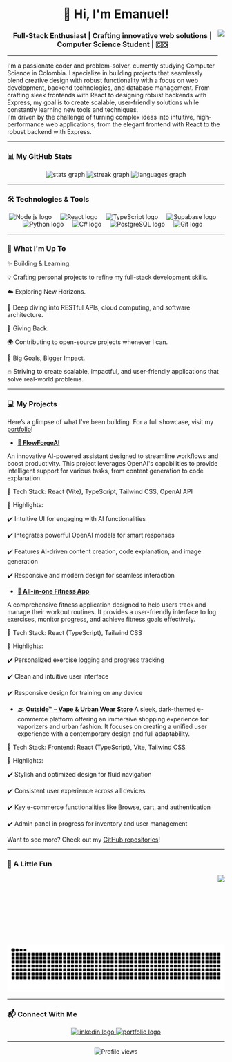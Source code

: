 <h1 align="center">👋 Hi, I'm Emanuel!</h1>
<img align="right" height="100" src="https://media0.giphy.com/media/v1.Y2lkPTc5MGI3NjExZDB5Y3E2Nmt0bGsxdTUzcTVnbnMxczlpNzJyZ2h0M3hjb21vaGhlNyZlcD12MV9pbnRlcm5hbF9naWZfYnlfaWQmY3Q9cw/3o6gE51uXycrKW6D84/giphy.gif"/>
<h3 align="center">Full-Stack Enthusiast | Crafting innovative web solutions | Computer Science Student | 🇨🇴</h3>

---

<p align="left">I'm a passionate coder and problem-solver, currently studying Computer Science in Colombia. I specialize in building projects that seamlessly blend creative design with robust functionality with a focus on web development, backend technologies, and database management. From crafting sleek frontends with React to designing robust backends with Express, my goal is to create scalable, user-friendly solutions while constantly learning new tools and techniques.
<br>
I'm driven by the challenge of turning complex ideas into intuitive, high-performance web applications, from the elegant frontend with React to the robust backend with Express.
</p>

---

### 📊 My GitHub Stats

<div align="center">
  <img src="https://github-readme-stats.vercel.app/api?username=Emanuel0428&theme=blueberry&show_icons=true&hide_border=true&count_private=true" height="150" alt="stats graph" />
  <img src="https://streak-stats.demolab.com?user=Emanuel0428&theme=blueberry&mode=weekly&hide_border=true" height="150" alt="streak graph" />
  <img src="https://github-readme-stats.vercel.app/api/top-langs/?username=Emanuel0428&theme=blueberry&show_icons=true&hide_border=true&layout=compact" height="150" alt="languages graph" />
</div>

---

### 🛠️ Technologies & Tools

<div align="center">
  <img src="https://cdn.jsdelivr.net/gh/devicons/devicon/icons/nodejs/nodejs-original.svg" height="40" alt="Node.js logo" />
  <img width="12" />
  
  <img src="https://cdn.jsdelivr.net/gh/devicons/devicon/icons/react/react-original.svg" height="40" alt="React logo" />
  <img width="12" />
  
  <img src="https://cdn.jsdelivr.net/gh/devicons/devicon/icons/typescript/typescript-plain.svg" height="40" alt="TypeScript logo" />
  <img width="12" />
  
  <img src="https://cdn.jsdelivr.net/gh/devicons/devicon@latest/icons/supabase/supabase-original.svg" height="40" alt="Supabase logo" />
  <img width ="12" />
          
  
  <img src="https://cdn.jsdelivr.net/gh/devicons/devicon/icons/python/python-original.svg" height="40" alt="Python logo" />
  <img width="12" />
  
  <img src="https://cdn.jsdelivr.net/gh/devicons/devicon/icons/csharp/csharp-original.svg" height="40" alt="C# logo" />
  <img width="12" />
  
  <img src="https://cdn.jsdelivr.net/gh/devicons/devicon/icons/postgresql/postgresql-original.svg" height="40" alt="PostgreSQL logo" />
  <img width="12" />
  
  <img src="https://cdn.jsdelivr.net/gh/devicons/devicon/icons/git/git-original.svg" height="40" alt="Git logo" />
  <img width="12" />
  
  
</div>


---

### 🚀 What I'm Up To

✨ Building & Learning.

💡 Crafting personal projects to refine my full-stack development skills.

☁️ Exploring New Horizons.

🚀 Deep diving into RESTful APIs, cloud computing, and software architecture.

🤝 Giving Back.

🌍 Contributing to open-source projects whenever I can.

🎯 Big Goals, Bigger Impact.

🔥 Striving to create scalable, impactful, and user-friendly applications that solve real-world problems.

---

### 💻 My Projects

<p align="left">Here’s a glimpse of what I’ve been building. For a full showcase, visit my <a href="https://ema-portafolio.vercel.app/" target="_blank">portfolio</a>!</p>


- **[🧠 FlowForgeAI](https://github.com/Emanuel0428/FlowForgeAI)**

An innovative AI-powered assistant designed to streamline workflows and boost productivity. This project leverages OpenAI's capabilities to provide intelligent support for various tasks, from content generation to code explanation.

🔹 Tech Stack: React (Vite), TypeScript, Tailwind CSS, OpenAI API

🔹 Highlights:

✔️ Intuitive UI for engaging with AI functionalities

✔️ Integrates powerful OpenAI models for smart responses

✔️ Features AI-driven content creation, code explanation, and image generation

✔️ Responsive and modern design for seamless interaction


- **[💪 All-in-one Fitness App](https://github.com/Emanuel0428/all-in-one-fitness-app)**
  
A comprehensive fitness application designed to help users track and manage their workout routines. It provides a user-friendly interface to log exercises, monitor progress, and achieve fitness goals effectively.

🔹 Tech Stack: React (TypeScript), Tailwind CSS

🔹 Highlights:

✔️ Personalized exercise logging and progress tracking

✔️ Clean and intuitive user interface

✔️ Responsive design for training on any device


- **[🌫️ Outside™ – Vape & Urban Wear Store](https://github.com/Emanuel0428/outside-project)**
A sleek, dark-themed e-commerce platform offering an immersive shopping experience for vaporizers and urban fashion. It focuses on creating a unified user experience with a contemporary design and full adaptability.

🔹 Tech Stack: Frontend: React (TypeScript), Vite, Tailwind CSS

🔹 Highlights:

✔️ Stylish and optimized design for fluid navigation

✔️ Consistent user experience across all devices

✔️ Key e-commerce functionalities like Browse, cart, and authentication

✔️ Admin panel in progress for inventory and user management


<p align="left">Want to see more? Check out my <a href="https://github.com/Emanuel0428?tab=repositories" target="_blank">GitHub repositories</a>!</p>

---

### 🎨 A Little Fun

<div align="center">
  <img align="right" height="160" src="https://cdn.pixabay.com/animation/2025/02/04/01/20/01-20-14-933_512.gif" />
  <br><br>
  <img src="https://raw.githubusercontent.com/Emanuel0428/Emanuel0428/output/snake.svg" alt="Snake animation" />
</div>

---

### 📬 Connect With Me

<div align="center">
  <a href="https://www.linkedin.com/in/emanuel-londo%C3%B1o-osorio-835315174/" target="_blank">
    <img src="https://img.shields.io/static/v1?message=LinkedIn&logo=linkedin&label=&color=0077B5&logoColor=white&labelColor=&style=for-the-badge" height="35" alt="linkedin logo" />
  </a>
  <a href="https://ema-portafolio.vercel.app/" target="_blank">
    <img src="https://img.shields.io/static/v1?message=Portfolio&logo=vercel&label=&color=000000&logoColor=white&labelColor=&style=for-the-badge" height="35" alt="portfolio logo" />
  </a>
</div>

---

<div align="center">
  <img src="https://komarev.com/ghpvc/?username=Emanue0428&base=300&abbreviated=true&color=blue&label=Hi!!" alt="Profile views" />
</div>
